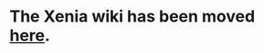 <!--- This file is a snippet --->
# The Xenia wiki has been moved [here](https://github.com/xenia-canary/xenia-canary/wiki).
